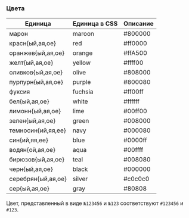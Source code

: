 ### Цвета

Единица | Единица в CSS | Описание
--- | --- | ---
марон | maroon | #800000
красн{ый,ая,ое} | red | #ff0000
оранжев{ый,ая,ое} | orange | #ffA500
желт{ый,ая,ое} | yellow | #ffff00
оливков{ый,ая,ое} | olive | #808000
пурпурн{ый,ая,ое} | purple | #800080
фуксия | fuchsia | #ff00ff
бел{ый,ая,ое} | white | #ffffff
лимонн{ый,ая,ое} | lime | #00ff00
зелен{ый,ая,ое} | green | #008000
темносин{ий,яя,ее} | navy | #000080
син{ий,яя,ее} | blue | #0000ff
водян{ой,ая,ое} | aqua | #00ffff
бирюзов{ый,ая,ое} | teal | #008080
черн{ый,ая,ое} | black | #000000
серебрян{ый,ая,ое} | silver | #c0c0c0
сер{ый,ая,ое} | gray | #80808

Цвет, представленный в виде `№123456` и `№123` соответствуют `#123456` и `#123`.